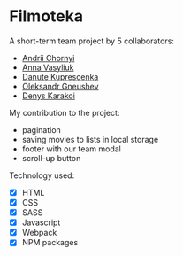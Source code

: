 # Filmoteka

A short-term team project by 5 collaborators:
- [Andrii Chornyi](<https://github.com/andchorniy>)
- [Anna Vasyliuk](<https://github.com/Engineer-av>)
- [Danute Kuprescenka](<https://github.com/Danaproject>)
- [Oleksandr Gneushev](<https://github.com/IamGalexing>)
- [Denys Karakoi](<https://github.com/Ludwig-10>)

My contribution to the project:

- pagination
- saving movies to lists in local storage
- footer with our team modal
- scroll-up button


Technology used:

- [x] HTML
- [x] CSS
- [x] SASS
- [x] Javascript
- [x] Webpack
- [x] NPM packages

